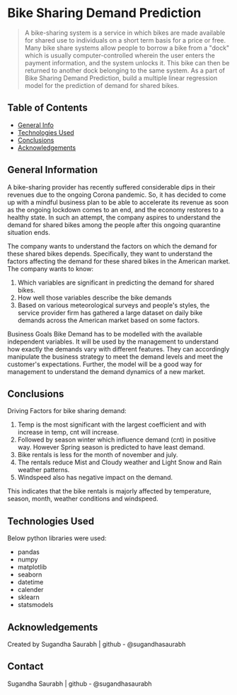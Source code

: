 # Bike Sharing Demand Prediction
> A bike-sharing system is a service in which bikes are made available for shared use to individuals on a short term basis for a price or free. Many bike share systems allow people to borrow a bike from a "dock" which is usually computer-controlled wherein the user enters the payment information, and the system unlocks it. This bike can then be returned to another dock belonging to the same system. As a part of Bike Sharing Demand Prediction, build a multiple linear regression model for the prediction of demand for shared bikes. 




## Table of Contents
* [General Info](#general-information)
* [Technologies Used](#technologies-used)
* [Conclusions](#conclusions)
* [Acknowledgements](#acknowledgements)

<!-- You can include any other section that is pertinent to your problem -->

## General Information
A bike-sharing provider has recently suffered considerable dips in their revenues due to the ongoing Corona pandemic. So, it has decided to come up with a mindful business plan to be able to accelerate its revenue as soon as the ongoing lockdown comes to an end, and the economy restores to a healthy state. In such an attempt, the company aspires to understand the demand for shared bikes among the people after this ongoing quarantine situation ends.

The company wants to understand the factors on which the demand for these shared bikes depends. Specifically, they want to understand the factors affecting the demand for these shared bikes in the American market. The company wants to know:
1. Which variables are significant in predicting the demand for shared bikes.
2. How well those variables describe the bike demands
3. Based on various meteorological surveys and people's styles, the service provider firm has gathered a large dataset on daily bike demands across the American market based on some factors.

Business Goals
Bike Demand has to be modelled with the available independent variables. It will be used by the management to understand how exactly the demands vary with different features. They can accordingly manipulate the business strategy to meet the demand levels and meet the customer's expectations. Further, the model will be a good way for management to understand the demand dynamics of a new market.



## Conclusions
Driving Factors for bike sharing demand:
1. Temp is the most significant with the largest coefficient and with increase in temp, cnt will increase.
2. Followed by season winter which influence demand (cnt) in positive way. However Spring season is predicted to have least demand.
3. Bike rentals is less for the month of november and july.
4. The rentals reduce Mist and Cloudy weather and Light Snow and Rain weather patterns.
5. Windspeed also has negative impact on the demand.

This indicates that the bike rentals is majorly affected by temperature, season, month, weather conditions and windspeed.



## Technologies Used
Below python libraries were used:
- pandas
- numpy
- matplotlib
- seaborn
- datetime
- calender
- sklearn
- statsmodels



## Acknowledgements
Created by Sugandha Saurabh | github - @sugandhasaurabh


## Contact
Sugandha Saurabh | github - @sugandhasaurabh



